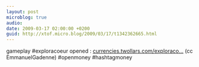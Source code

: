 ```yaml
---
layout: post
microblog: true
audio: 
date: 2009-03-17 02:00:00 +0200
guid: http://xtof.micro.blog/2009/03/17/t1342362665.html
---
```

gameplay #exploracoeur opened : [currencies.twollars.com/exploraco...](http://currencies.twollars.com/exploracoeur/) (cc EmmanuelGadenne)  #openmoney #hashtagmoney

